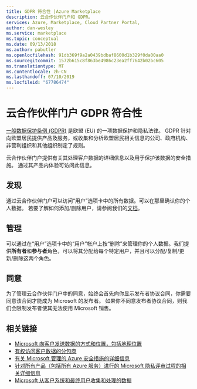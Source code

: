 ```yaml
---
title: GDPR 符合性 |Azure Marketplace
description: 云合作伙伴门户和 GDPR。
services: Azure, Marketplace, Cloud Partner Portal,
author: dan-wesley
ms.service: marketplace
ms.topic: conceptual
ms.date: 09/13/2018
ms.author: pabutler
ms.openlocfilehash: 91db369f9a2a0439bdbaf8600d1b329f0da00aa0
ms.sourcegitcommit: 1572b615c8f863be4986c23ea2ff7642b02bc605
ms.translationtype: MT
ms.contentlocale: zh-CN
ms.lasthandoff: 07/10/2019
ms.locfileid: "67786474"
---
```

<a name="cloud-partner-portal-gdpr-compliance"></a>云合作伙伴门户 GDPR 符合性
====================================

[一般数据保护条例 (GDPR)](https://ec.europa.eu/info/law/law-topic/data-protection/reform_en/) 是欧盟 (EU) 的一项数据保护和隐私法律。 GDPR 针对向欧盟居民提供产品及服务，或收集和分析欧盟居民相关信息的公司、政府机构、非营利组织和其他组织制定了规则。

云合作伙伴门户提供有关其处理客户数据的详细信息以及用于保护该数据的安全措施。 通过其产品内体验可访问此信息。

<a name="discover"></a>发现
--------

通过云合作伙伴门户可以访问“用户”选项卡中的所有数据。可以在那里确认你的个人数据。 若要了解如何添加/删除用户，请参阅我们的[文档](./cloud-partner-portal-manage-users.md)。

<a name="manage"></a>管理
------

可以通过在“用户”选项卡中的“用户”帐户上按“删除”来管理你的个人数据。我们提供**所有者**和**参与者**角色，可以将其分配给每个特定用户，并且可以分配/复制/更新/删除这两个角色。

<a name="consent"></a>同意
-------

为了管理云合作伙伴门户中的同意，始终会首先向你显示发布者协议合同，你需要同意该合同才能成为 Microsoft 的发布者。 如果你不同意发布者协议合同，则我们会限制发布者使其无法使用 Microsoft 销售。

<a name="related-links"></a>相关链接
-------------

-   [Microsoft 向客户发送数据的方式和位置，包括地理位置](https://www.microsoft.com/trustcenter/privacy/where-your-data-is-located)
-   [有权访问客户数据的分包商](https://aka.ms/Online_Serv_Subcontractor_List)
-   [有关 Microsoft 管理的 Azure 安全措施的详细信息](https://download.microsoft.com/download/1/6/0/160216AA-8445-480B-B60F-5C8EC8067FCA/WindowsAzure-SecurityPrivacyCompliance.pdf)
-   [针对所有产品（包括所有 Azure 服务）进行的 Microsoft 隐私评审过程的相关详细信息](https://www.microsoft.com/trustcenter/privacy/we-set-and-adhere-to-stringent-standards)
-   [Microsoft 从客户系统和最终用户收集和处理的数据](https://www.microsoft.com/trustcenter/privacy/you-own-your-data)
